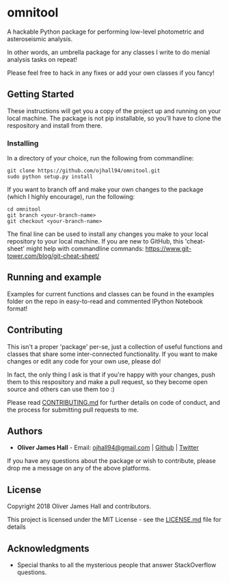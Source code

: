 # omnitool

A hackable Python package for performing low-level photometric and asteroseismic analysis.

In other words, an umbrella package for any classes I write to do menial analysis tasks on repeat!

Please feel free to hack in any fixes or add your own classes if you fancy!

## Getting Started

These instructions will get you a copy of the project up and running on your local machine. The package is not pip installable,
so you'll have to clone the respository and install from there.

### Installing

In a directory of your choice, run the following from commandline:

```
git clone https://github.com/ojhall94/omnitool.git
sudo python setup.py install
```

If you want to branch off and make your own changes to the package (which I highly encourage), run the following:

```
cd omnitool
git branch <your-branch-name>
git checkout <your-branch-name>
```

The final line can be used to install any changes you make to your local repository to your local machine.
If you are new to GitHub, this 'cheat-sheet' might help with commandline commands: https://www.git-tower.com/blog/git-cheat-sheet/

## Running and example

Examples for current functions and classes can be found in the examples folder on the repo in easy-to-read and commented IPython Notebook format!

## Contributing

This isn't a proper 'package' per-se, just a collection of useful functions and classes that share some inter-connected functionality. If you want to make changes or edit any code for your own use, please do!

In fact, the only thing I ask is that if you're happy with your changes, push them to this respository and make a pull request, so they become open source and others can use them too :)

Please read [CONTRIBUTING.md](CONTRIBUTING.md) for further details on code of conduct, and the process for submitting pull requests to me.

## Authors

* **Oliver James Hall** - Email: ojhall94@gmail.com | [Github](https://github.com/ojhall94) | [Twitter](https://www.twitter.com/ojhall94)

If you have any questions about the package or wish to contribute, please drop me a message on any of the above platforms.

## License

Copyright 2018 Oliver James Hall and contributors.

This project is licensed under the MIT License - see the [LICENSE.md](LICENSE.md) file for details

## Acknowledgments

* Special thanks to all the mysterious people that answer StackOverflow questions.
